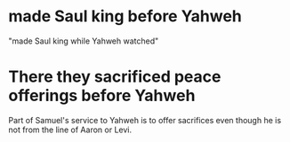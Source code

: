 # made Saul king before Yahweh

"made Saul king while Yahweh watched"

# There they sacrificed peace offerings before Yahweh

Part of Samuel's service to Yahweh is to offer sacrifices even though he is not from the line of Aaron or Levi.

